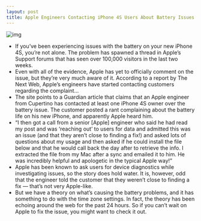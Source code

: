```yaml
---
layout: post
title: Apple Engineers Contacting iPhone 4S Users About Battery Issues
---
```

![img](http://media.idownloadblog.com/wp-content/uploads/2011/10/Photo-Oct-28-1-47-37-PM-HDR-535x400.jpg)
* If you’ve been experiencing issues with the battery on your new iPhone 4S, you’re not alone. The problem has spawned a thread in Apple’s Support forums that has seen over 100,000 visitors in the last two weeks.
* Even with all of the evidence, Apple has yet to officially comment on the issue, but they’re very much aware of it. According to a report by The Next Web, Apple’s engineers have started contacting customers regarding the complaint…
* The site points to a Guardian article that claims that an Apple engineer from Cupertino has contacted at least one iPhone 4S owner over the battery issue. The customer posted a rant complaining about the battery life on his new iPhone, and apparently Apple heard him.
* “I then got a call from a senior [Apple] engineer who said he had read my post and was ‘reaching out’ to users for data and admitted this was an issue (and that they aren’t close to finding a fix!) and asked lots of questions about my usage and then asked if he could install the file below and that he would call back the day after to retrieve the info. I extracted the file from my Mac after a sync and emailed it to him. He was incredibly helpful and apologetic in the typical Apple way!”
* Apple has been known to ask users for device diagnostics while investigating issues, so the story does hold water. It is, however, odd that the engineer told the customer that they weren’t close to finding a fix — that’s not very Apple-like.
* But we have a theory on what’s causing the battery problems, and it has something to do with the time zone settings. In fact, the theory has been echoing around the web for the past 24 hours. So if you can’t wait on Apple to fix the issue, you might want to check it out.

